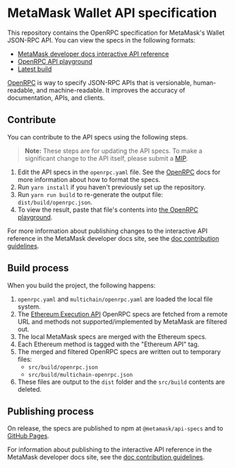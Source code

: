 # MetaMask Wallet API specification

This repository contains the OpenRPC specification for MetaMask's Wallet JSON-RPC API.
You can view the specs in the following formats:

- [MetaMask developer docs interactive API reference](https://docs.metamask.io/wallet/reference/json-rpc-api/)
- [OpenRPC API playground](https://metamask.github.io/api-playground/api-documentation)
- [Latest build](https://metamask.github.io/api-specs/latest/openrpc.json)

[OpenRPC](https://open-rpc.org/) is way to specify JSON-RPC APIs that is versionable,
human-readable, and machine-readable.
It improves the accuracy of documentation, APIs, and clients.

## Contribute

You can contribute to the API specs using the following steps.

> **Note:** These steps are for updating the API specs.
> To make a significant change to the API itself, please submit a
> [MIP](https://github.com/MetaMask/metamask-improvement-proposals/tree/main).

1. Edit the API specs in the `openrpc.yaml` file.
   See the [OpenRPC](https://open-rpc.org/) docs for more information about how to format the specs.
2. Run `yarn install` if you haven't previously set up the repository.
3. Run `yarn run build` to re-generate the output file: `dist/build/openrpc.json`.
4. To view the result, paste that file's contents into
   [the OpenRPC playground](https://playground.open-rpc.org/).

For more information about publishing changes to the interactive API reference in the MetaMask
developer docs site, see the
[doc contribution guidelines](https://github.com/MetaMask/metamask-docs/blob/main/CONTRIBUTING.md#update-the-interactive-api-reference).

## Build process

When you build the project, the following happens:

1. `openrpc.yaml` and `multichain/openrpc.yaml` are loaded the local file system.
2. The [Ethereum Execution API](https://github.com/ethereum/execution-apis) OpenRPC specs are
   fetched from a remote URL and methods not supported/implemented by MetaMask are filtered out.
3. The local MetaMask specs are merged with the Ethereum specs.
4. Each Ethereum method is tagged with the "Ethereum API" tag.
5. The merged and filtered OpenRPC specs are written out to temporary files:
	 - `src/build/openrpc.json`
	 - `src/build/multichain-openrpc.json`
6. These files are output to the `dist` folder and the `src/build` contents are deleted.

## Publishing process

On release, the specs are published to npm at `@metamask/api-specs` and to
[GitHub Pages](https://metamask.github.io/api-specs/latest/metamask-openrpc.json).

For information about publishing to the interactive API reference in the MetaMask developer docs
site, see the
[doc contribution guidelines](https://github.com/MetaMask/metamask-docs/blob/main/CONTRIBUTING.md#update-the-interactive-api-reference).

